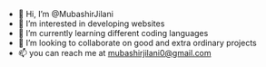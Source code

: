 - 👋 Hi, I’m @MubashirJilani
- 👀 I’m interested in developing websites
- 🌱 I’m currently learning different coding languages
- 💞️ I’m looking to collaborate on good and extra ordinary projects
- 📫 you can reach me at mubashirjilani0@gmail.com


<!---
MubashirJilani/MubashirJilani is a ✨ special ✨ repository because its `README.md` (this file) appears on your GitHub profile.
You can click the Preview link to take a look at your changes.
--->
